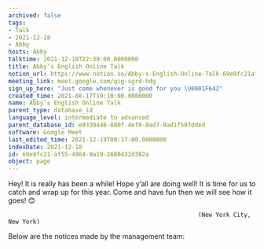 ```yaml
---
archived: false
tags:
- Talk
- 2021-12-18
- Abby
hosts: Abby
talktime: 2021-12-18T22:30:00.0000000
title: Abby’s English Online Talk
notion_url: https://www.notion.so/Abby-s-English-Online-Talk-69e9fc21af5549649a192680432d382a
meeting_link: meet.google.com/qig-sgrd-hdg
sign_up_here: "Just come whenever is good for you \U0001F642"
created_time: 2021-08-17T19:10:00.0000000
name: Abby’s English Online Talk
parent_type: database_id
language_level: intermediate to advanced
parent_database_id: e9339446-880f-4ef0-8ad7-8ad1f507dded
software: Google Meet
last_edited_time: 2021-12-19T00:17:00.0000000
indexDate: 2021-12-18
id: 69e9fc21-af55-4964-9a19-2680432d382a
object: page
---
```


Hey! It is really has been a while! Hope y’all are doing well! It is time for us to catch and wrap up for this year. Come and have fun then we will see how it goes! 😊



                                                          (New York City, New York)



Below are the notices made by the management team:


